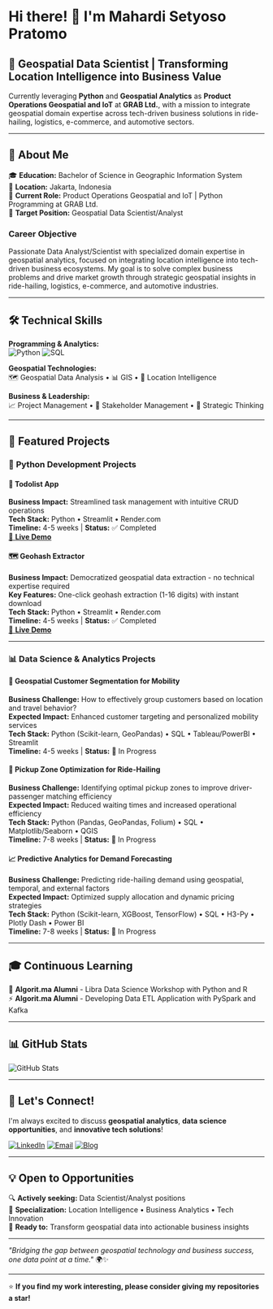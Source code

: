 # Hi there! 👋 I'm Mahardi Setyoso Pratomo

## 🎯 **Geospatial Data Scientist | Transforming Location Intelligence into Business Value**

Currently leveraging **Python** and **Geospatial Analytics** as **Product Operations Geospatial and IoT** at **GRAB Ltd.**, with a mission to integrate geospatial domain expertise across tech-driven business solutions in ride-hailing, logistics, e-commerce, and automotive sectors.

---

## 🚀 **About Me**

🎓 **Education:** Bachelor of Science in Geographic Information System  
📍 **Location:** Jakarta, Indonesia  
🏢 **Current Role:** Product Operations Geospatial and IoT | Python Programming at GRAB Ltd.  
🎯 **Target Position:** Geospatial Data Scientist/Analyst  

### **Career Objective**
Passionate Data Analyst/Scientist with specialized domain expertise in geospatial analytics, focused on integrating location intelligence into tech-driven business ecosystems. My goal is to solve complex business problems and drive market growth through strategic geospatial insights in ride-hailing, logistics, e-commerce, and automotive industries.

---

## 🛠️ **Technical Skills**

**Programming & Analytics:**  
![Python](https://img.shields.io/badge/-Python-3776AB?style=flat-square&logo=python&logoColor=white) ![SQL](https://img.shields.io/badge/-SQL-4479A1?style=flat-square&logo=mysql&logoColor=white)

**Geospatial Technologies:**  
🗺️ Geospatial Data Analysis • 📊 GIS • 🎯 Location Intelligence

**Business & Leadership:**  
📈 Project Management • 🤝 Stakeholder Management • 🧠 Strategic Thinking

---

## 💼 **Featured Projects**

### 🐍 **Python Development Projects**

#### 📝 **Todolist App**
**Business Impact:** Streamlined task management with intuitive CRUD operations  
**Tech Stack:** Python • Streamlit • Render.com  
**Timeline:** 4-5 weeks | **Status:** ✅ Completed  
[🔗 **Live Demo**](https://apptodolistpbl-hardy-071224.streamlit.app)

#### 🗺️ **Geohash Extractor**
**Business Impact:** Democratized geospatial data extraction - no technical expertise required  
**Key Features:** One-click geohash extraction (1-16 digits) with instant download  
**Tech Stack:** Python • Streamlit • Render.com  
**Timeline:** 4-5 weeks | **Status:** ✅ Completed  
[🔗 **Live Demo**](https://geohash-converter.streamlit.app)

---

### 📊 **Data Science & Analytics Projects**

#### 🎯 **Geospatial Customer Segmentation for Mobility**
**Business Challenge:** How to effectively group customers based on location and travel behavior?  
**Expected Impact:** Enhanced customer targeting and personalized mobility services  
**Tech Stack:** Python (Scikit-learn, GeoPandas) • SQL • Tableau/PowerBI • Streamlit  
**Timeline:** 4-5 weeks | **Status:** 🚧 In Progress

#### 🚗 **Pickup Zone Optimization for Ride-Hailing**
**Business Challenge:** Identifying optimal pickup zones to improve driver-passenger matching efficiency  
**Expected Impact:** Reduced waiting times and increased operational efficiency  
**Tech Stack:** Python (Pandas, GeoPandas, Folium) • SQL • Matplotlib/Seaborn • QGIS  
**Timeline:** 7-8 weeks | **Status:** 🚧 In Progress

#### 📈 **Predictive Analytics for Demand Forecasting**
**Business Challenge:** Predicting ride-hailing demand using geospatial, temporal, and external factors  
**Expected Impact:** Optimized supply allocation and dynamic pricing strategies  
**Tech Stack:** Python (Scikit-learn, XGBoost, TensorFlow) • SQL • H3-Py • Plotly Dash • Power BI  
**Timeline:** 7-8 weeks | **Status:** 🚧 In Progress

---

## 🎓 **Continuous Learning**

🔬 **Algorit.ma Alumni** - Libra Data Science Workshop with Python and R  
⚡ **Algorit.ma Alumni** - Developing Data ETL Application with PySpark and Kafka

---

## 📊 **GitHub Stats**

![GitHub Stats](https://github-readme-stats.vercel.app/api?username=yourusername&show_icons=true&theme=radical)

---

## 🤝 **Let's Connect!**

I'm always excited to discuss **geospatial analytics**, **data science opportunities**, and **innovative tech solutions**!

[![LinkedIn](https://img.shields.io/badge/LinkedIn-0077B5?style=for-the-badge&logo=linkedin&logoColor=white)](https://www.linkedin.com/in/mahardisetyoso/)
[![Email](https://img.shields.io/badge/Email-D14836?style=for-the-badge&logo=gmail&logoColor=white)](mailto:mahardisetyoso@gmail.com)
[![Blog](https://img.shields.io/badge/Blog-FF5722?style=for-the-badge&logo=streamlit&logoColor=white)](https://pekerjatechkomersial-streamlit.onrender.com/)

---

## 💡 **Open to Opportunities**

🔍 **Actively seeking:** Data Scientist/Analyst positions  
🚀 **Specialization:** Location Intelligence • Business Analytics • Tech Innovation  
🌟 **Ready to:** Transform geospatial data into actionable business insights

---

*"Bridging the gap between geospatial technology and business success, one data point at a time."* 🌍✨

---

⭐ **If you find my work interesting, please consider giving my repositories a star!**
